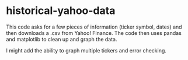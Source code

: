 # historical-yahoo-data
This code asks for a few pieces of information (ticker symbol, dates) and then downloads a .csv from Yahoo! Finance.
The code then uses pandas and matplotlib to clean up and graph the data.

I might add the ability to graph multiple tickers and error checking.

